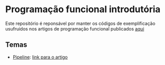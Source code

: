 # Programação funcional introdutória

Este repositório é reponsável por manter os códigos de exemplificação usufruidos nos artigos de programação funcional publicados [aqui](https://medium.com/@ghiorzi)

## Temas

- [Pipeline](https://github.com/ghiorzi/Functional-Programming/tree/master/1.%20Pipelines): [link para o artigo](https://medium.com/@ghiorzi)

